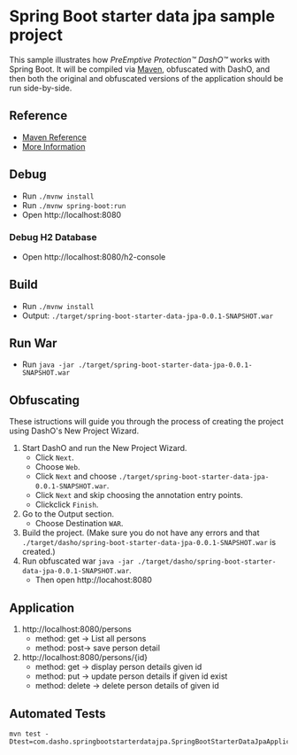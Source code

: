 # Spring Boot starter data jpa sample project
This sample illustrates how _PreEmptive Protection™ DashO™_ works with Spring Boot.
It will be compiled via [Maven](https://docs.spring.io/spring-boot/docs/2.5.4/maven-plugin/reference/htmlsingle/), 
obfuscated with DashO, and then both the original and obfuscated versions of the application should be run side-by-side.

## Reference

* [Maven Reference](https://docs.spring.io/spring-boot/docs/2.5.4/maven-plugin/reference/htmlsingle/)
* [More Information](./HELP.md)

## Debug

* Run `./mvnw install`
* Run `./mvnw spring-boot:run`
* Open http://localhost:8080

### Debug H2 Database

* Open http://localhost:8080/h2-console

## Build

* Run `./mvnw install`
* Output: `./target/spring-boot-starter-data-jpa-0.0.1-SNAPSHOT.war`

## Run War

* Run `java -jar ./target/spring-boot-starter-data-jpa-0.0.1-SNAPSHOT.war`

## Obfuscating
These istructions will guide you through the process of creating the project using DashO's New Project Wizard.

1. Start DashO and run the New Project Wizard.
    * Click `Next`.
    * Choose `Web`.
    * Click `Next` and choose `./target/spring-boot-starter-data-jpa-0.0.1-SNAPSHOT.war`.
    * Click `Next` and skip choosing the annotation entry points.
    * Clickclick `Finish`.
2. Go to the Output section.
    *   Choose Destination `WAR`.
3. Build the project. (Make sure you do not have any errors and that `./target/dasho/spring-boot-starter-data-jpa-0.0.1-SNAPSHOT.war` is created.)
4. Run obfuscated war `java -jar ./target/dasho/spring-boot-starter-data-jpa-0.0.1-SNAPSHOT.war`.
    * Then open http://locahost:8080
## Application
1. http://localhost:8080/persons
	* method: get -> List all persons
	* method: post-> save person detail
2. http://localhost:8080/persons/{id}
	* method: get -> display person details given id
	* method: put -> update person details if given id exist
	* method: delete -> delete person details of given id
	
## Automated Tests
	mvn test -Dtest=com.dasho.springbootstarterdatajpa.SpringBootStarterDataJpaApplicationTests
